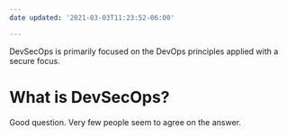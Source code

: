```yaml
---
date updated: '2021-03-03T11:23:52-06:00'

---
```


DevSecOps is primarily focused on the DevOps principles applied with a secure focus.

# What is DevSecOps?

Good question.  Very few people seem to agree on the answer.
